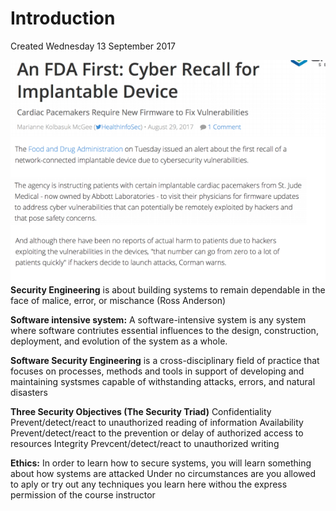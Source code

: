 # Introduction
Created Wednesday 13 September 2017

![](./Introduction/pasted_image.png)
**Security Engineering** is about building systems to remain dependable in the face of malice, error, or mischance (Ross Anderson)

**Software intensive system:** A software-intensive system is any system where software contriutes essential influences to the design, construction, deployment, and evolution of the system as a whole.

**Software Security Engineering** is a cross-disciplinary field of practice that focuses on processes, methods and tools in support of developing and maintaining systsmes capable of withstanding attacks, errors, and natural disasters

**Three Security Objectives (The Security Triad)**
Confidentiality
Prevent/detect/react to unauthorized reading of information
Availability
Prevent/detect/react to the prevention or delay of authorized access to resources
Integrity
Prevcent/detect/react to unauthorized writing

**Ethics:**
In order to learn how to secure systems, you will learn something about how systems are attacked
Under no circumstances are you allowed to aply or try out any techniques you learn here withou the express permission of the course instructor



